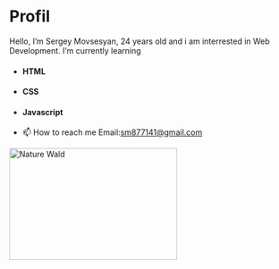 # Profil

 Hello, I’m Sergey Movsesyan, 24 years old and i am interrested in Web Development.
 I’m currently learning 
 - <h4 id="t1" style:Font-Color="blue";>HTML</h3>
 - <h4 id="t2">CSS</h3>
 - <h4 id="t3">Javascript</h3>
 
- 📫 How to reach me Email:sm877141@gmail.com 
<img src="https://img.freepik.com/free-vector/laptop-with-program-code-isometric-icon-software-development-programming-applications-dark-neon_39422-971.jpg" width=300px; height=200px; alt="Nature Wald"> 

<!---
SergeyMOV/SergeyMOV is a ✨ special ✨ repository because its `README.md` (this file) appears on your GitHub profile.
You can click the Preview link to take a look at your changes.
--->
